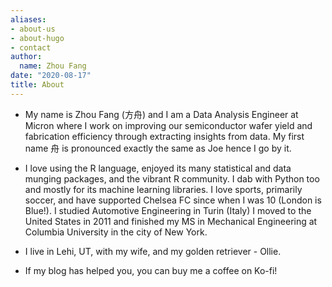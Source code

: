 ```yaml
---
aliases:
- about-us
- about-hugo
- contact
author:
  name: Zhou Fang
date: "2020-08-17"
title: About
---
```


* My name is Zhou Fang (方舟) and I am a Data Analysis Engineer at Micron where I work on improving our semiconductor wafer yield and fabrication efficiency through extracting insights from data. My first name 舟 is pronounced exactly the same as Joe hence I go by it. 

* I love using the R language, enjoyed its many statistical and data munging packages, and the vibrant R community. I dab with Python too and mostly for its machine learning libraries. I love sports, primarily soccer, and have supported Chelsea FC since when I was 10 (London is Blue!). I studied Automotive Engineering in Turin (Italy) I moved to the United States in 2011 and finished my MS in Mechanical Engineering at Columbia University in the city of New York.

* I live in Lehi, UT, with my wife, and my golden retriever - Ollie.

* If my blog has helped you, you can buy me a coffee on Ko-fi!
